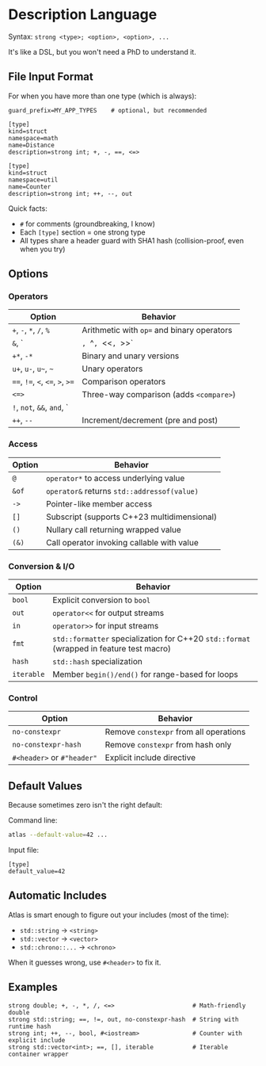 # Description Language

Syntax: `strong <type>; <option>, <option>, ...`

It's like a DSL, but you won't need a PhD to understand it.

## File Input Format

For when you have more than one type (which is always):

```
guard_prefix=MY_APP_TYPES    # optional, but recommended

[type]
kind=struct
namespace=math
name=Distance
description=strong int; +, -, ==, <=>

[type]
kind=struct
namespace=util
name=Counter
description=strong int; ++, --, out
```

Quick facts:
- `#` for comments (groundbreaking, I know)
- Each `[type]` section = one strong type
- All types share a header guard with SHA1 hash (collision-proof, even when you try)

## Options

### Operators
| Option | Behavior |
|--------|----------|
| `+`, `-`, `*`, `/`, `%` | Arithmetic with `op=` and binary operators |
| `&`, `|`, `^`, `<<`, `>>` | Bitwise with `op=` and binary operators |
| `+*`, `-*` | Binary and unary versions |
| `u+`, `u-`, `u~`, `~` | Unary operators |
| `==`, `!=`, `<`, `<=`, `>`, `>=` | Comparison operators |
| `<=>` | Three-way comparison (adds `<compare>`) |
| `!`, `not`, `&&`, `and`, `||`, `or` | Logical operators |
| `++`, `--` | Increment/decrement (pre and post) |

### Access
| Option | Behavior |
|--------|----------|
| `@` | `operator*` to access underlying value |
| `&of` | `operator&` returns `std::addressof(value)` |
| `->` | Pointer-like member access |
| `[]` | Subscript (supports C++23 multidimensional) |
| `()` | Nullary call returning wrapped value |
| `(&)` | Call operator invoking callable with value |

### Conversion & I/O
| Option | Behavior |
|--------|----------|
| `bool` | Explicit conversion to `bool` |
| `out` | `operator<<` for output streams |
| `in` | `operator>>` for input streams |
| `fmt` | `std::formatter` specialization for C++20 `std::format` (wrapped in feature test macro) |
| `hash` | `std::hash` specialization |
| `iterable` | Member `begin()/end()` for range-based for loops |

### Control
| Option | Behavior |
|--------|----------|
| `no-constexpr` | Remove `constexpr` from all operations |
| `no-constexpr-hash` | Remove `constexpr` from hash only |
| `#<header>` or `#"header"` | Explicit include directive |

## Default Values

Because sometimes zero isn't the right default:

Command line:
```bash
atlas --default-value=42 ...
```

Input file:
```
[type]
default_value=42
```

## Automatic Includes

Atlas is smart enough to figure out your includes (most of the time):
- `std::string` → `<string>`
- `std::vector` → `<vector>`
- `std::chrono::...` → `<chrono>`

When it guesses wrong, use `#<header>` to fix it.

## Examples

```
strong double; +, -, *, /, <=>                      # Math-friendly double
strong std::string; ==, !=, out, no-constexpr-hash  # String with runtime hash
strong int; ++, --, bool, #<iostream>               # Counter with explicit include
strong std::vector<int>; ==, [], iterable           # Iterable container wrapper
```
